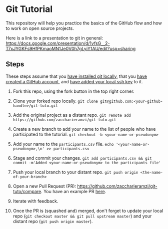 # Git Tutorial

This repository will help you practice the basics of the GitHub flow and how to work on open source projects.

Here is a link to a presentation to git in general: https://docs.google.com/presentation/d/1vfsG__2-T7xJYGKFs9HfPKmaoMN1Je0V0h7gLyiY1AU/edit?usp=sharing

## Steps
These steps assume that you [have installed git locally](https://www.atlassian.com/fr/git/tutorials/install-git), that you [have created a GitHub account](https://github.com/join), and [have added your local ssh key](https://help.github.com/en/enterprise/2.15/user/articles/adding-a-new-ssh-key-to-your-github-account) to it.

1. Fork this repo, using the fork button in the top right corner.

2. Clone your forked repo locally. `git clone git@github.com:<your-github-handle>/git-tuto.git`

3. Add the original project as a distant repo. `git remote add https://github.com/zaccharieramzi/git-tuto.git`

4. Create a new branch to add your name to the list of people who have participated to the tutorial. `git checkout -b <your-name-or-pseudonym>`

5. Add your name to the `participants.csv` file. `echo '<your-name-or-pseudonym>,\n' >> participants.csv`

6. Stage and commit your changes. `git add participants.csv && git commit -m'Added <your-name-or-pseudonym> to the participants file'`

7. Push your local branch to your distant repo. `git push origin <the-name-of-your-branch>`

8. Open a new Pull Request (PR): https://github.com/zaccharieramzi/git-tuto/compare. You have an example PR [here](https://github.com/zaccharieramzi/git-tuto/pull/1).

9. Iterate with feedback.

10. Once the PR is (squashed and) merged, don't forget to update your local repo (`git checkout master && git pull upstream master`) and your distant repo (`git push origin master`).

